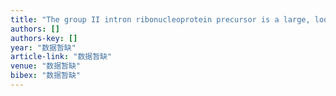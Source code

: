 ```yaml
---
title: "The group II intron ribonucleoprotein precursor is a large, loosely packed structure"
authors: []
authors-key: []
year: "数据暂缺"
article-link: "数据暂缺"
venue: "数据暂缺"
bibex: "数据暂缺"
---
```


